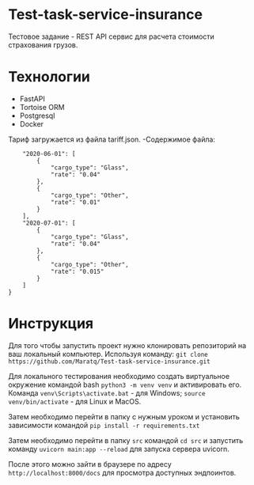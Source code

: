 # Test-task-service-insurance

Тестовое задание - REST API сервис для расчета стоимости страхования грузов.

# Технологии
- FastAPI
- Tortoise ORM
- Postgresql
- Docker

Тариф загружается из файла tariff.json.
-Cодержимое файла: 
```{
    "2020-06-01": [
        {
            "cargo_type": "Glass",
            "rate": "0.04"
        },
        {
            "cargo_type": "Other",
            "rate": "0.01"
        }
    ],
    "2020-07-01": [
        {
            "cargo_type": "Glass",
            "rate": "0.04"
        },
        {
            "cargo_type": "Other",
            "rate": "0.015"
        }
    ]
}
```
# Инструкция

Для того чтобы запустить проект нужно клонировать репозиторий на ваш локальный компьютер. Используя команду:
```git clone https://github.com/Maratq/Test-task-service-insurance.git```

Для локального тестирования необходимо создать виртуальное окружение командой bash ```python3 -m venv venv``` и активировать его. Команда ```venv\Scripts\activate.bat``` - для Windows; ```source venv/bin/activate``` - для Linux и MacOS.

Затем необходимо перейти в папку с нужным уроком и установить зависимости командой ```pip install -r requirements.txt```

Затем необходимо перейти в папку ```src``` командой ```cd src``` и запустить команду ```uvicorn main:app --reload``` для запуска сервера uvicorn.

После этого можно зайти в браузере по адресу ```http://localhost:8000/docs``` для просмотра доступных эндпоинтов.

